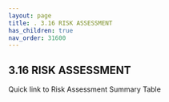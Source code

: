 ```yaml
---
layout: page
title: . 3.16 RISK ASSESSMENT 
has_children: true
nav_order: 31600 
---
```


## 3.16 RISK ASSESSMENT

Quick link to Risk Assessment Summary Table
